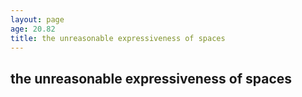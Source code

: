 ```yaml
---
layout: page
age: 20.82
title: the unreasonable expressiveness of spaces
---
```


## the unreasonable expressiveness of spaces
